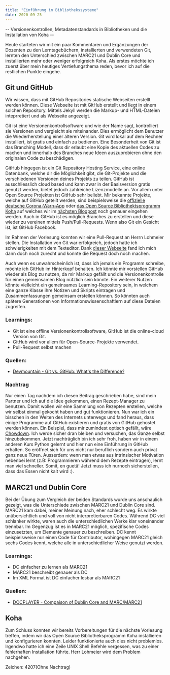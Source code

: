 ```yaml
---
title: "Einführung in Bibliothekssysteme"
date: 2020-09-25
---
```



-- Versionenkontrollen, Metadatenstandards in Bibliotheken und die Installation von Koha --

Heute starteten wir mit ein paar Kommentaren und Ergänzungen der Dozenten zu den Lerntagebüchern, installierten und verwendeten Git, lernten den Unterschied zwischen MARC21 und Dublin Core und installierten mehr oder weniger erfolgreich Koha. Als erstes möchte ich zuerst über mein heutiges Vertiefungsthema reden, bevor ich auf die restlichen Punkte eingehe.

## Git und GitHub
Wir wissen, dass mit GitHub Repositories statische Webseiten erstellt werden können. Diese Webseite ist mit GitHub erstellt und liegt in einem solchen Repository. Mittels Jekyll werden die Markup- und HTML-Dateien inteprretiert und als Webseite angezeigt.

Git ist eine Versionenkontrollsoftware und wie der Name sagt, kontrolliert sie Versionen und vergleicht sie miteinander. Dies ermöglicht dem Benutzer die Wiederherstellung einer älteren Version. Git wird lokal auf dem Rechner installiert, ist gratis und einfach zu bedienen. Eine Besonderheit von Git ist das Branching Modell, dass dir erlaubt eine Kopie des aktuellen Codes zu machen und innerhalb des Branches neue Ideen auszuprobieren ohne den originalen Code zu beschädigen.

GitHub hingegen ist ein Git Repository Hosting Service, eine online Datenbank, welche dir die Möglichkeit gibt, die Git-Projekte und die verschiedenen Versionen deines Projekts zu teilen. GitHub ist ausschliesslich cloud based und kann zwar in der Basisversion gratis genutzt werden, bietet jedoch zahlreiche Lizenzmodelle an. Vor allem unter Open Source Projekten ist GitHub sehr beliebt. Mir bekannte Projekte, welche auf GitHub geteilt werden, sind beispielsweise die [offizielle deutsche Corona-Warn-App](https://GitHub.com/corona-warn-app) oder [das Open Source Bibliothektsprogramm Koha](https://GitHub.com/Koha-Community/Koha) auf welches wir im [nächsten Blogpost](https://tinablabla.github.io/bainotes/2020/10/02/Koha.html) noch genauer eingehen werden. Auch in GitHub ist es möglich Branches zu erstellen und diese wieder zu vereinen mittels Push/Pull-Requests. Wenn also Git ein Gesicht ist, ist GitHub Facebook.

Im Rahmen der Vorlesung konnten wir eine Pull-Request an Herrn Lohmeier stellen.  Die Installation von Git war erfolgreich, jedoch hatte ich schwierigkeiten mit dem Texteditor. Dank [dieser Webseite](http://www.linuxandubuntu.com/home/how-to-use-vi-editor#:~:text=vi%20is%20a%20screen%2Doriented,Ubuntu%2C%20Linux%20Mint%20or%20Debian) fand ich mich dann doch noch zurecht und konnte die Request doch noch machen.

Auch wenn es unwahrscheinlich ist, dass ich jemals ein Programm schreibe, möchte ich GitHub im Hinterkopf behalten. Ich könnte mir vorstellen GitHub wieder als Blog zu nutzen, da mir Markup gefällt und die Versionenkontrolle für einen gemeinsamen Blog nützlich sein könnte. Ein weiterer Nutzen könnte vielleicht ein gemeinsames Learning-Repository sein, in welchem eine ganze Klasse ihre Notizen und Skripts eintragen und Zusammenfassungen gemeinsam erstellen können. So könnten auch spätere Generationen von Informationswissenschaftlern auf diese Dateien zugreifen.

### Learnings:
- Git ist eine offline Versionenkontrollsoftware, GitHub ist die online-cloud Version von Git.
- GitHub wird vor allem für Open-Source-Projekte verwendet.
- Pull-Request selbst machen

### Quellen:
- [Devmountain - Git vs. GitHub: What's the Difference?](https://blog.devmountain.com/git-vs-GitHub-whats-the-difference/)

### Nachtrag
Nur einen Tag nachdem ich diesen Beitrag geschrieben habe, sind mein Partner und ich auf die Idee gekommen, einen Rezept-Manager zu benutzen. Damit wollen wir eine Sammlung von Rezepten erstellen, welche wir selbst einmal gekocht haben und gut funktionieren. Nun war ich ein bisschen in den Weiten des Internets unterwegs und fand heraus, dass einige Programme auf GitHub existieren und gratis von GitHub gehostet werden können. Ein Beispiel, dass mir zumindest optisch gefällt, wäre [Chowdown](https://chowdown.io/). Ich werde sicher dran bleiben und versuchen, das Ganze selbst hinzubekommen. Jetzt nachträglich bin ich sehr froh, haben wir in einem anderen Kurs Python gelernt und hier nun eine Einführung in GitHub erhalten. So eröffnet sich für uns nicht nur beruflich sondern auch privat ganz neue Türen. Ausserdem: wenn man etwas aus intrinsischer Motivation nebenbei lernt (z.B: Programmieren während dem Rezepte eintragen), lernt man viel schneller. Somit, en guetä! Jetzt muss ich nurnoch sicherstellen, dass das Essen nicht kalt wird :).

## MARC21 und Dublin Core
Bei der Übung zum Vergleich der beiden Standards wurde uns anschaulich gezeigt, was die Unterschiede zwischen MARC21 und Dublin Core sind. MARC21 kam dabei, meiner Meinung nach, eher schlecht weg. Es wirkte unübersichtlich und voll von nicht interpretierbaren Codes. Während DC viel schlanker wirkte, waren auch die unterschiedlichen Werke klar voneinander trennbar.
Im Gegenzug ist es in MARC21 möglich, spezifische Codes einzusetzten, um Elemente genauer zu beschreiben. DC kennt beispielsweise nur einen Code für Contributor, wohingegen MARC21 gleich sechs Codes kennt, welche alle in unterschiedlicher Weise genutzt werden.

### Learnings:
- DC einfacher zu lernen als MARC21
- MARC21 beschreibt genauer als DC
- Im XML Format ist DC einfacher lesbar als MARC21

### Quellen:
- [DOCPLAYER - Compaison of Dublin Core and MARC/MARC21](https://docplayer.net/37045281-Comparison-of-dublin-core-and-marc-marc21.html)

## Koha
Zum Schluss konnten wir bereits Vorbereitungen für die nächste Vorlesung treffen, indem wir das Open Source Bibliotheksprogramm Koha installieren und konfigurieren konnten. Leider funktionierte auch dies nicht problemlos. Irgendwo hatte ich eine Zeile UNIX Shell Befehle vergessen, was zu einer fehlerhaften Installation führte. Herr Lohmeier wird dem Problem nachgehen.

Zeichen: 4207(Ohne Nachtrag)
